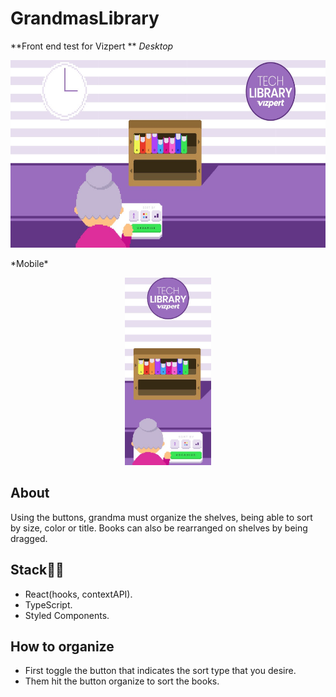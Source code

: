 # GrandmasLibrary

**Front end test for Vizpert **
*Desktop*
<p align="center">
  <img  height="300" src="https://github.com/felipepasq/grandmas-library/blob/master/public/assets/libraryweb.png">
</p>
*Mobile*
<p align="center">
  <img  height="300" src="https://github.com/felipepasq/grandmas-library/blob/master/public/assets/librarymobile.jpg">
</p>

## About

Using the buttons, grandma must organize the shelves, being able to sort by size, color or title. Books can also be rearranged on shelves by being dragged.

## Stack👨‍💻

* React(hooks, contextAPI).
* TypeScript.
* Styled Components.

## How to organize

- First toggle the button that indicates the sort type that you desire.
- Them hit the button organize to sort the books.
